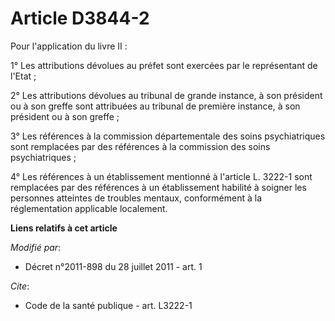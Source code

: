 # Article D3844-2

Pour l'application du livre II : 

1° Les attributions dévolues au préfet sont exercées par le représentant de l'Etat ; 

2° Les attributions dévolues au tribunal de grande instance, à son président ou à son greffe sont attribuées au tribunal de
première instance, à son président ou à son greffe ; 

3° Les références à la commission départementale des soins psychiatriques sont remplacées par des références à la commission
des soins psychiatriques ; 

4° Les références à un établissement mentionné à l'article L. 3222-1 sont remplacées par des références à un établissement
habilité à soigner les personnes atteintes de troubles mentaux, conformément à la réglementation applicable localement.

**Liens relatifs à cet article**

_Modifié par_:

  - Décret n°2011-898 du 28 juillet 2011 - art. 1

_Cite_:

  - Code de la santé publique - art. L3222-1
